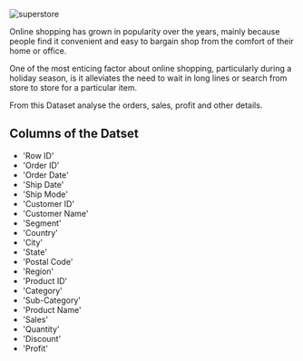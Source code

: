 
![superstore](https://user-images.githubusercontent.com/98824143/177032501-bdc2b263-01c1-432e-b85b-f7d6656e67cc.jpg)

Online shopping has grown in popularity over the years, mainly because people find it convenient and easy to bargain shop from the comfort of their home or office.

One of the most enticing factor about online shopping, particularly during a holiday season, is it alleviates the need to wait in long lines or search from store to store for a particular item.

From this Dataset analyse the orders, sales, profit and other details.

## Columns of the Datset ## 
* 'Row ID'
* 'Order ID'
* 'Order Date'
* 'Ship Date'
* 'Ship Mode'
* 'Customer ID'
* 'Customer Name'
* 'Segment'
* 'Country'
* 'City'
* 'State'
* 'Postal Code'
* 'Region'
* 'Product ID'
* 'Category'
* 'Sub-Category'
* 'Product Name'
* 'Sales'
* 'Quantity'
* 'Discount'
* 'Profit'
